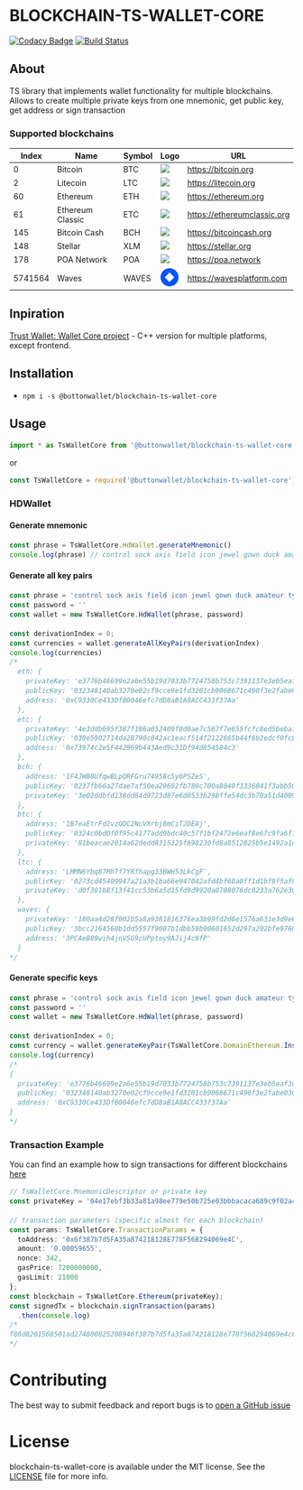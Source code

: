 # BLOCKCHAIN-TS-WALLET-CORE
[![Codacy Badge](https://api.codacy.com/project/badge/Grade/6fcfc61217ed4494a87ac1835c2edac2)](https://app.codacy.com/gh/button-tech/blockchain-ts-wallet-core?utm_source=github.com&utm_medium=referral&utm_content=button-tech/blockchain-ts-wallet-core&utm_campaign=Badge_Grade_Dashboard)
[![Build Status](https://travis-ci.org/button-tech/blockchain-ts-wallet-core.svg?branch=master)](https://travis-ci.org/button-tech/blockchain-ts-wallet-core)

## About
TS library that implements wallet functionality for multiple blockchains. Allows to create multiple private keys from one mnemonic, get public key, get address or sign transaction

### Supported blockchains

| Index   | Name             | Symbol | Logo                                                                                                                        | URL                           |
| ------- | ---------------- | ------ | --------------------------------------------------------------------------------------------------------------------------- | ----------------------------- |
| 0       | Bitcoin          | BTC    | <img src="https://raw.githubusercontent.com/trustwallet/assets/master/blockchains/bitcoin/info/logo.png" width="32" />      | <https://bitcoin.org>         |
| 2       | Litecoin         | LTC    | <img src="https://raw.githubusercontent.com/trustwallet/assets/master/blockchains/litecoin/info/logo.png" width="32" />     | <https://litecoin.org>        |
| 60      | Ethereum         | ETH    | <img src="https://raw.githubusercontent.com/trustwallet/assets/master/blockchains/ethereum/info/logo.png" width="32" />     | <https://ethereum.org>        |
| 61      | Ethereum Classic | ETC    | <img src="https://raw.githubusercontent.com/trustwallet/assets/master/blockchains/classic/info/logo.png" width="32" />      | <https://ethereumclassic.org> |    |
| 145     | Bitcoin Cash     | BCH    | <img src="https://raw.githubusercontent.com/trustwallet/assets/master/blockchains/bitcoincash/info/logo.png" width="32" />  | <https://bitcoincash.org>     |
| 148     | Stellar          | XLM    | <img src="https://raw.githubusercontent.com/trustwallet/assets/master/blockchains/stellar/info/logo.png" width="32" />      | <https://stellar.org>         |
| 178     | POA Network      | POA    | <img src="https://raw.githubusercontent.com/trustwallet/assets/master/blockchains/poa/info/logo.png" width="32" />          | <https://poa.network>         |      |  |
| 5741564 | Waves            | WAVES  | <img src="https://raw.githubusercontent.com/trustwallet/assets/master/blockchains/waves/info/logo.png" width="32" />        | <https://wavesplatform.com>   |


## Inpiration
[Trust Wallet: Wallet Core project](https://github.com/trustwallet/wallet-core) - C++ version for multiple platforms, except frontend. 


## Installation
* `npm i -s @buttonwallet/blockchain-ts-wallet-core`  

## Usage
```typescript
import * as TsWalletCore from '@buttonwallet/blockchain-ts-wallet-core'  
```
or
```javascript
const TsWalletCore = require('@buttonwallet/blockchain-ts-wallet-core');
```

### HDWallet

#### Generate mnemonic
```typescript
const phrase = TsWalletCore.HdWallet.generateMnemonic()
console.log(phrase) // control sock axis field icon jewel gown duck amateur type step save
``` 

#### Generate all key pairs
```typescript
const phrase = 'control sock axis field icon jewel gown duck amateur type step save'
const password = ''
const wallet = new TsWalletCore.HdWallet(phrase, password)

const derivationIndex = 0;
const currencies = wallet.generateAllKeyPairs(derivationIndex)
console.log(currencies)
/*
  eth: {
    privateKey: 'e3776b46699e2a6e55b19d7033b7724758b753c7391137e3eb5eaf3daed1db54',
    publicKey: '032348140ab3270e02cf9cce9e1fd3201cb9068671c490f3e2fabe0308a8afd284',
    address: '0xC9330Ce433DfB0046efc7dD8aB1A8ACC433f37Aa'
  },
  etc: {
    privateKey: '4e3ddb695f387f186a052409f8d0ae7c567f7e655fcfc8ed5beba155ef540f6e',
    publicKey: '030e5902714da28790c042ac1eacf514f2122665b44f6b2edcf0fc8114563821b4',
    address: '0x73974c2e5F442969b443Aed9c31Df94d854584c3'
  },
  bch: {
    address: '1F4JWB8UfqwBLpQRFGru7495Bc5y6PSZeS',
    publicKey: '0237fb66a27dae7af50ea29682fb780c700a8040f3336841f3abb5049afe49e26a',
    privateKey: '3e02ddbfd138dd84d9723d87e6d0533b298ffe54dc3b70a51d4009fb328f6b5a'
  },
  btc: {
    address: '1B7eaEtrFd2vzQDC2NcVXrbj8mCiTJDEAj',
    publicKey: '0324c0bd0f0f95c4177add9bdc40c57f1bf2472e6eaf8e67c9fa6f16f55516aed6',
    privateKey: '81beacae2014a62dedd8315325f698230fd8a8512825b5e1492a1dd4dcf05615'
  },
  ltc: {
    address: 'LMMN6Ybq87MhTf7YRfhapg33BWH53LkCgF',
    publicKey: '0273cd45409947a21a3b1ba66e947042afd4bf60a0ff1d1bf9f5af8e5ccae70a41',
    privateKey: 'd0f301b8f13f41cc53b6a5d15fd9d9920a0708076dc0233a762e306de0b0ee52'
  },
  waves: {
    privateKey: '180aa4d28f002b5a8a9381816376ea3b99fd2d6e1576a631e3d9e6ae2dac086b',
    publicKey: '3bcc2164560b1dd5557f9087b1dbb59b90601652d297a202bfe97601410dc219',
    address: '3PCAeB89wih4jnVSG9cUPptoy9AJij4c9fP'
  }
*/
```

#### Generate specific keys
```typescript
const phrase = 'control sock axis field icon jewel gown duck amateur type step save'
const password = ''
const wallet = new TsWalletCore.HdWallet(phrase, password)

const derivationIndex = 0;
const currency = wallet.generateKeyPair(TsWalletCore.DomainEthereum.Instance(), derivationIndex);
console.log(currency)
/*
{
  privateKey: 'e3776b46699e2a6e55b19d7033b7724758b753c7391137e3eb5eaf3daed1db54',
  publicKey: '032348140ab3270e02cf9cce9e1fd3201cb9068671c490f3e2fabe0308a8afd284',
  address: '0xC9330Ce433DfB0046efc7dD8aB1A8ACC433f37Aa'
}
*/
```

### Transaction Example

You can find an example how to sign transactions for different blockchains [here](https://github.com/button-tech/blockchain-ts-wallet-core/blob/master/test/transactions.test.ts)

```typescript
// TsWalletCore.MnemonicDescriptor or private key
const privateKey = '04e17ebf3b33a81a98ee779e50b725e03bbbacaca689c9f02a465800dd955e7c';

// transaction parameters (specific almost for each blockchain)
const params: TsWalletCore.TransactionParams = {
  toAddress: '0x6f387b7d5FA35a874218128E778F568294069e4C',
  amount: '0.00059655',
  nonce: 342,
  gasPrice: 7200000000,
  gasLimit: 21000
};
const blockchain = TsWalletCore.Ethereum(privateKey);
const signedTx = blockchain.signTransaction(params)
  .then(console.log)
/*
f86d8201568501ad274800825208946f387b7d5fa35a874218128e778f568294069e4c87021e8f1ed73c008025a0af698edeaae7cfb5a7c6b5091f000baaaa741a9cd7cf60e53dccc21a1dcec22fa03ad3edf9cfc535c21e4d4ddebccad05ea07d3d09bba1be9fdffc40ce2adef040
*/
```


# Contributing

The best way to submit feedback and report bugs is to [open a GitHub issue](https://github.com/button-tech/blockchain-ts-wallet-core/issues/new)

# License

blockchain-ts-wallet-core is available under the MIT license. See the [LICENSE](LICENSE) file for more info.


